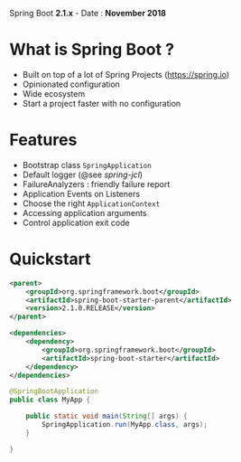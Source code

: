 Spring Boot **2.1.x** - Date : **November 2018**

# What is Spring Boot ?

* Built on top of a lot of Spring Projects (https://spring.io)
* Opinionated configuration
* Wide ecosystem
* Start a project faster with no configuration

# Features

* Bootstrap class `SpringApplication`
* Default logger (@see *spring-jcl*)
* FailureAnalyzers : friendly failure report
* Application Events on Listeners
* Choose the right `ApplicationContext`
* Accessing application arguments
* Control application exit code

# Quickstart

```xml
<parent>
    <groupId>org.springframework.boot</groupId>
    <artifactId>spring-boot-starter-parent</artifactId>
    <version>2.1.0.RELEASE</version>
</parent>

<dependencies>
    <dependency>
        <groupId>org.springframework.boot</groupId>
        <artifactId>spring-boot-starter</artifactId>
    </dependency>
</dependencies>
```

```Java
@SpringBootApplication
public class MyApp {

	public static void main(String[] args) {
		SpringApplication.run(MyApp.class, args);
	}

}
```
